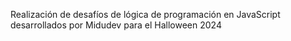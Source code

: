 Realización de desafíos de lógica de programación en JavaScript desarrollados por Midudev para el Halloween 2024
